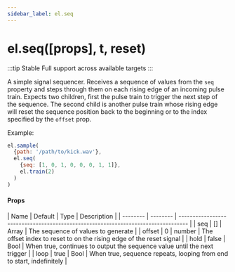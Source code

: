 ```yaml
---
sidebar_label: el.seq
---
```


# el.seq([props], t, reset)

:::tip Stable
Full support across available targets
:::

A simple signal sequencer. Receives a sequence of values from the `seq` property
and steps through them on each rising edge of an incoming pulse train. Expects two children, first
the pulse train to trigger the next step of the sequence. The second child is another pulse train whose rising
edge will reset the sequence position back to the beginning or to the index specified by the `offset` prop.

Example:
```js
el.sample(
  {path: '/path/to/kick.wav'},
  el.seq(
    {seq: [1, 0, 1, 0, 0, 0, 1, 1]},
    el.train(2)
  )
)
```

#### Props

| Name     | Default  | Type   | Description                                                              |
| -------- | -------- | --------------------------------------------------------------------------------- |
| seq      | []       | Array  | The sequence of values to generate                                       |
| offset   | 0        | number | The offset index to reset to on the rising edge of the reset signal      |
| hold     | false    | Bool   | When true, continues to output the sequence value until the next trigger |
| loop     | true     | Bool   | When true, sequence repeats, looping from end to start, indefinitely     |

